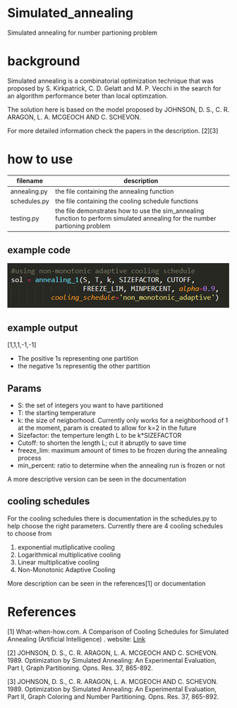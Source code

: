 # Simulated_annealing
 Simulated annealing for number partioning problem

# background
Simulated annealing is a combinatorial optimization technique that was proposed by S. Kirkpatrick, C. D. Gelatt and M. P. Vecchi in the search for an algorithm performance beter than local optimzation. 

The solution here is based on the model proposed by JOHNSON, D. S., C. R. ARAGON, L. A. MCGEOCH AND C.
SCHEVON.

For more detailed information check the papers in the description. [2][3]


# how to use

| filename | description|
|----------|------------|
| annealing.py | the file containing the annealing function |
| schedules.py | the file containing the cooling schedule functions |
| testing.py | the file demonstrates how to use the sim_annealing function to perform simulated annealing for the number partioning problem |

## example code
![example](images/example.PNG)

## example output

[1,1,1,-1,-1]

- The positive 1s representing one partition
- the negative 1s representig the other partition

## Params
 - S: the set of integers you want to have partitioned
 - T: the starting temperature
 - k: the size of neigborhood. Currently only works for a neighborhood of 1 at the moment, param is created to allow for k=2 in the future
 - Sizefactor: the temperture length L to be k*SIZEFACTOR
 - Cutoff: to shorten the length L; cut it abruptly to save time
 - freeze_lim: maximum amount of times to be frozen during the annealing process
 - min_percent: ratio to determine when the annealing run is frozen or not

A more descriptive version can be seen in the documentation

## cooling schedules

For the cooling schedules there is documentation in the schedules.py to help choose the right parameters.
Currently there are 4 cooling schedules to choose from

1. exponential mutliplicative cooling
2. Logarithmical multiplicative cooling 
3. Linear multiplicative cooling
4. Non-Monotonic Adaptive Cooling

More description can be seen in the references[1] or documentation


# References
 
[1] What-when-how.com. A Comparison of Cooling Schedules for Simulated Annealing (Artificial Intelligence) .  website: [Link](http://what-when-how.com/artificial-intelligence/a-comparison-of-cooling-schedules-for-simulated-annealing-artificial-intelligence/#:~:text=Cooling%20Schedule%3A%20Temperature%20control%20method,transitions%20for%20each%20temperature%20value)

[2] JOHNSON, D. S., C. R. ARAGON, L. A. MCGEOCH AND C.
SCHEVON. 1989. Optimization by Simulated Annealing:
An Experimental Evaluation, Part I, Graph Partitioning.
Opns. Res. 37, 865-892.

[3] JOHNSON, D. S., C. R. ARAGON, L. A. MCGEOCH AND C.
SCHEVON. 1989. Optimization by Simulated Annealing:
An Experimental Evaluation, Part II, Graph Coloring and Number Partitioning.
Opns. Res. 37, 865-892.
